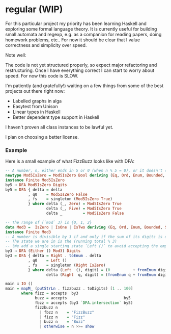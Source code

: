 # regular (WIP)

For this particular project my priority has been learning Haskell and exploring some formal language theory. It is currently useful for building small automata and regexp, e.g. as a companion for reading papers, doing homework problems, etc.. For now it should be clear that I value correctness and simplicity over speed.



Note well:

The code is not yet structured properly, so expect major refactoring and restructuring. Once I have everything correct I can start to worry about speed. For now this code is SLOW.

I'm patiently (and gratefully!) waiting on a few things from some of the best projects out there right now:
- Labelled graphs in alga
- Easytest from Unison
- Linear types in Haskell
- Better dependent type support in Haskell

I haven't proven all class instances to be lawful yet.

I plan on choosing a better license.

### Example
Here is a small example of what FizzBuzz looks like with DFA:
```Haskell
-- A number, n, either ends in 5 or 0 (when n % 5 = 0), or it doesn't (n % 5 ≠ 0).
newtype Mod5IsZero = Mod5IsZero Bool deriving (Eq, Ord, Enum, Bounded, Show)
instance Finite Mod5IsZero
by5 ∷ DFA Mod5IsZero Digits
by5 = DFA { delta = delta
          , q0    = Mod5IsZero False
          , fs    = singleton (Mod5IsZero True)
          } where delta (_, Zero) = Mod5IsZero True
                  delta (_, Five) = Mod5IsZero True
                  delta _         = Mod5IsZero False

-- The range of (`mod` 3) is {0, 1, 2}
data Mod3 =  IsZero | IsOne | IsTwo deriving (Eq, Ord, Enum, Bounded, Show)
instance Finite Mod3
-- A number is divisible by 3 if and only if the sum of its digits is divisible by 3
-- The state we are in is the (running total % 3)
-- (We add a single starting state `Left ()` to avoid accepting the empty string.)
by3 ∷ DFA (Either () Mod3) Digits
by3 = DFA { delta = Right . toEnum . delta
          , q0    = Left ()
          , fs    = singleton (Right IsZero)
          } where delta (Left  (), digit) = (0          + fromEnum digit) `mod` 3
                  delta (Right  q, digit) = (fromEnum q + fromEnum digit) `mod` 3

main ∷ IO ()
main = mapM_ (putStrLn . fizzbuzz . toDigits) [1 .. 100]
       where fizz = accepts  by3
             buzz = accepts                         by5
             fbzz = accepts (by3 `DFA.intersection` by5)
             fizzbuzz n
               | fbzz n    = "FizzBuzz"
               | fizz n    = "Fizz"
               | buzz n    = "Buzz"
               | otherwise = n >>= show
```
